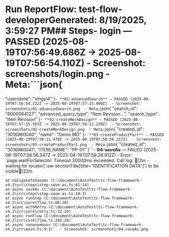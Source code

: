 # Run Report**Flow**: test-flow-developer**Generated**: 8/19/2025, 3:59:27 PM## Steps- **login** — PASSED (2025-08-19T07:56:49.686Z -> 2025-08-19T07:56:54.110Z)  - Screenshot: screenshots/login.png  - Meta:```json{
  "username": "xingyl4"
}```- **01-advancedSearch** — PASSED (2025-08-19T07:56:54.222Z -> 2025-08-19T07:57:15.400Z)  - Screenshot: screenshots/01-advancedSearch.png  - Meta:```json{
  "search_id": "6000064127",
  "advanced_query_type": "Item Revision...",
  "search_type": "Item Revision"
}```- **02-createMechDesign** — PASSED (2025-08-19T07:57:15.563Z -> 2025-08-19T07:58:11.138Z)  - Screenshot: screenshots/02-createMechDesign.png  - Meta:```json{
  "created_id": "3016980040",
  "name": "Demo MD"
}```- **03-createProductPart** — PASSED (2025-08-19T07:58:11.478Z -> 2025-08-19T07:58:56.217Z)  - Screenshot: screenshots/03-createProductPart.png  - Meta:```json{
  "created_id": "3016980041",
  "ITEM_NAME": "PP-01"
}```- **04-saveAs** — FAILED (2025-08-19T07:58:56.347Z -> 2025-08-19T07:59:26.912Z)  - Error: `page.waitForSelector: Timeout 30000ms exceeded.
Call log:
[2m  - waiting for locator('.sw-sectionTitle[title="IDENTIFICATION DATA"]') to be visible[22m

    at navigateToSaveAs (C:\document\AutoTest\tc-flow-framework-v4.2\src\steps\step-save-as.ts:61:14)
    at async saveAs (C:\document\AutoTest\tc-flow-framework-v4.2\src\steps\step-save-as.ts:19:3)
    at async runStep (C:\document\AutoTest\tc-flow-framework-v4.2\src\core\flow.ts:66:10)
    at async withRetry (C:\document\AutoTest\tc-flow-framework-v4.2\src\core\retry.ts:12:14)
    at async runFlow (C:\document\AutoTest\tc-flow-framework-v4.2\src\core\flow.ts:203:24)
    at async <anonymous> (C:\document\AutoTest\tc-flow-framework-v4.2\src\main.ts:9:3)`  - Screenshot: screenshots/04-saveAs.png